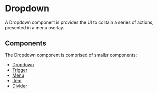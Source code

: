 # Dropdown

A Dropdown component is provides the UI to contain a series of actions, presented in a menu overlay.


## Components

The Dropdown component is comprised of smaller components:

* [Dropdown](./docs/Dropdown.md)
* [Trigger](./docs/Trigger.md)
* [Menu](./docs/Menu.md)
* [Item](./docs/Item.md)
* [Divider](./docs/Divider.md)
